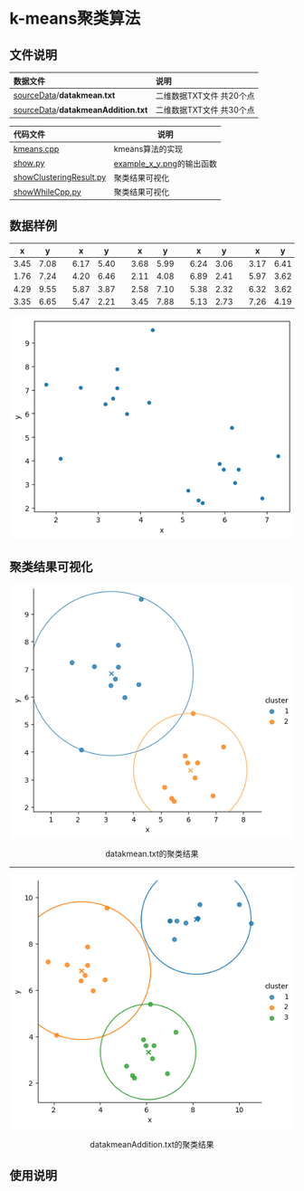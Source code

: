 # **k-means聚类算法**

## 文件说明

| 数据文件                                                     | 说明                     |
| :----------------------------------------------------------- | :----------------------- |
| [sourceData](https://github.com/HOLL4ND/DataMining-Experiment/tree/main/DataMining%20exp%2003/sourceData)/**datakmean.txt** | 二维数据TXT文件 共20个点 |
| [sourceData](https://github.com/HOLL4ND/DataMining-Experiment/tree/main/DataMining%20exp%2003/sourceData)/**datakmeanAddition.txt** | 二维数据TXT文件 共30个点 |



| 代码文件                                                     | 说明                                                         |
| :----------------------------------------------------------- | ------------------------------------------------------------ |
| [kmeans.cpp](https://github.com/HOLL4ND/DataMining-Experiment/blob/main/DataMining%20exp%2003/kmeans.cpp) | kmeans算法的实现                                             |
| [show.py](https://github.com/HOLL4ND/DataMining-Experiment/blob/main/DataMining%20exp%2003/show.py) | [example_x_y.png](https://github.com/HOLL4ND/DataMining-Experiment/blob/main/DataMining%20exp%2003/example_x_y.png)的输出函数 |
| [showClusteringResult.py](https://github.com/HOLL4ND/DataMining-Experiment/blob/main/DataMining%20exp%2003/showClusteringResult.py) | 聚类结果可视化                                               |
| [showWhileCpp.py](https://github.com/HOLL4ND/DataMining-Experiment/blob/main/DataMining%20exp%2003/showWhileCpp.py) | 聚类结果可视化                                               |



## 数据样例

| x    | y    |      | x    | y    |      | x    | y    |      | x    | y    |      | x    | y    |
| ---- | ---- | ---- | ---- | ---- | ---- | ---- | ---- | ---- | ---- | ---- | ---- | ---- | ---- |
| 3.45 | 7.08 |      | 6.17 | 5.40 |      | 3.68 | 5.99 |      | 6.24 | 3.06 |      | 3.17 | 6.41 |
| 1.76 | 7.24 |      | 4.20 | 6.46 |      | 2.11 | 4.08 |      | 6.89 | 2.41 |      | 5.97 | 3.62 |
| 4.29 | 9.55 |      | 5.87 | 3.87 |      | 2.58 | 7.10 |      | 5.38 | 2.32 |      | 6.32 | 3.62 |
| 3.35 | 6.65 |      | 5.47 | 2.21 |      | 3.45 | 7.88 |      | 5.13 | 2.73 |      | 7.26 | 4.19 |



![](https://github.com/HOLL4ND/DataMining-Experiment/blob/main/DataMining%20exp%2003/example_x_y.png)



## 聚类结果可视化



<div align="center">
    	<img src="https://github.com/HOLL4ND/DataMining-Experiment/blob/main/DataMining%20exp%2003/output/k2-result.png">  
</div>

<p align="center">datakmean.txt的聚类结果</p>

------



<div align="center">
    	<img src="https://github.com/HOLL4ND/DataMining-Experiment/blob/main/DataMining%20exp%2003/output/k3-result.png">  
</div>

<p align="center">datakmeanAddition.txt的聚类结果</p>

## 使用说明

